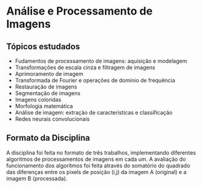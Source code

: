 # Análise e Processamento de Imagens

## Tópicos estudados
* Fudamentos de processamento de imagens: aquisição e modelagem
* Transformações de escala cinza e filtragem de imagens
* Aprimoramento de imagem
* Transformada de Fourier e operações de domínio de frequência
* Restauração de imagens
* Segmentação de imagens
* Imagens coloridas
* Morfologia matemática
* Análise de imagem: extração de características e classificação
* Redes neurais convolucionais

## Formato da Disciplina
A disciplina foi feita no formato de trẽs trabalhos, implementando diferentes algoritmos de processamentos de imagens em cada um. A avaliação do funcionamento dos algoritmos foi feita através do somatório do quadrado das diferenças entre os pixels de posição (i,j) da imagem A (original) e a imagem B (processada). 
